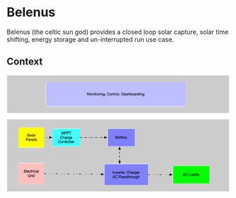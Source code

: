 # Belenus 
Belenus (the celtic sun god)  provides a closed loop solar capture, solar time shifting, energy storage and un-interrupted run use case. 

## Context
![alt text](documentation/diagrams/SystemContext_1.png "System Context")
